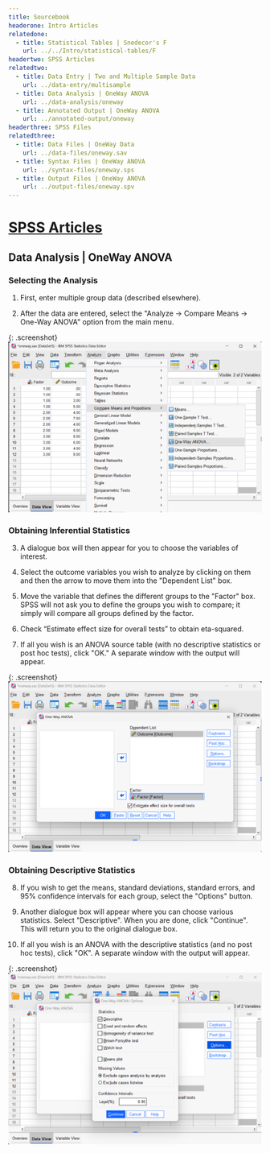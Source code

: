 ```yaml
---
title: Sourcebook
headerone: Intro Articles
relatedone:
  - title: Statistical Tables | Snedecor's F
    url: ../../Intro/statistical-tables/F
headertwo: SPSS Articles
relatedtwo:
  - title: Data Entry | Two and Multiple Sample Data
    url: ../data-entry/multisample
  - title: Data Analysis | OneWay ANOVA
    url: ../data-analysis/oneway
  - title: Annotated Output | OneWay ANOVA
    url: ../annotated-output/oneway
headerthree: SPSS Files
relatedthree:
  - title: Data Files | OneWay Data
    url: ../data-files/oneway.sav
  - title: Syntax Files | OneWay ANOVA
    url: ../syntax-files/oneway.sps
  - title: Output Files | OneWay ANOVA
    url: ../output-files/oneway.spv
---
```


# [SPSS Articles](../index.md)

## Data Analysis | OneWay ANOVA

### Selecting the Analysis

1. First, enter multiple group data (described elsewhere).

2. After the data are entered, select the "Analyze → Compare Means → One-Way ANOVA" option from the main menu. 

{: .screenshot}
![Screenshot for selecting analysis](oneway1.png)

### Obtaining Inferential Statistics

3. A dialogue box will then appear for you to choose the variables of interest. 

4. Select the outcome variables you wish to analyze by clicking on them and then the arrow to move them into the "Dependent List" box. 

5. Move the variable that defines the different groups to the "Factor" box. SPSS will not ask you  to define the groups you wish to compare; it simply will compare all groups defined by the factor. 

6. Check “Estimate effect size for overall tests” to obtain eta-squared.

7. If all you wish is an ANOVA source table (with no descriptive statistics or post hoc tests), click "OK." A separate window with the output will appear.

{: .screenshot}
![Screenshot for obtaining inferentials](oneway2.png)

### Obtaining Descriptive Statistics

 8. If you wish to get the means, standard deviations, standard errors, and 95% confidence  intervals for each group, select the "Options" button.

 9. Another dialogue box will appear where you can choose various statistics. Select "Descriptive". When you are done, click "Continue". This will return you to the original dialogue box.

 10. If all you wish is an ANOVA with the descriptive statistics (and no post hoc tests), click "OK". A separate window with the output will appear.

{: .screenshot}
![Screenshot for obtaining descriptives](oneway3.png)
